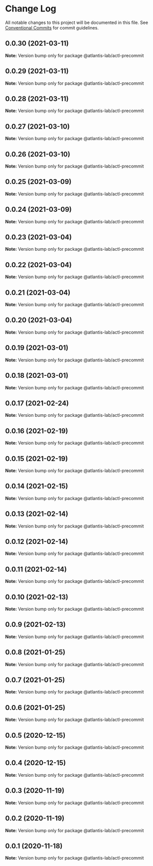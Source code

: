 # Change Log

All notable changes to this project will be documented in this file.
See [Conventional Commits](https://conventionalcommits.org) for commit guidelines.

## 0.0.30 (2021-03-11)

**Note:** Version bump only for package @atlantis-lab/actl-precommit





## 0.0.29 (2021-03-11)

**Note:** Version bump only for package @atlantis-lab/actl-precommit





## 0.0.28 (2021-03-11)

**Note:** Version bump only for package @atlantis-lab/actl-precommit





## 0.0.27 (2021-03-10)

**Note:** Version bump only for package @atlantis-lab/actl-precommit





## 0.0.26 (2021-03-10)

**Note:** Version bump only for package @atlantis-lab/actl-precommit





## 0.0.25 (2021-03-09)

**Note:** Version bump only for package @atlantis-lab/actl-precommit





## 0.0.24 (2021-03-09)

**Note:** Version bump only for package @atlantis-lab/actl-precommit





## 0.0.23 (2021-03-04)

**Note:** Version bump only for package @atlantis-lab/actl-precommit





## 0.0.22 (2021-03-04)

**Note:** Version bump only for package @atlantis-lab/actl-precommit





## 0.0.21 (2021-03-04)

**Note:** Version bump only for package @atlantis-lab/actl-precommit





## 0.0.20 (2021-03-04)

**Note:** Version bump only for package @atlantis-lab/actl-precommit





## 0.0.19 (2021-03-01)

**Note:** Version bump only for package @atlantis-lab/actl-precommit





## 0.0.18 (2021-03-01)

**Note:** Version bump only for package @atlantis-lab/actl-precommit





## 0.0.17 (2021-02-24)

**Note:** Version bump only for package @atlantis-lab/actl-precommit





## 0.0.16 (2021-02-19)

**Note:** Version bump only for package @atlantis-lab/actl-precommit





## 0.0.15 (2021-02-19)

**Note:** Version bump only for package @atlantis-lab/actl-precommit





## 0.0.14 (2021-02-15)

**Note:** Version bump only for package @atlantis-lab/actl-precommit





## 0.0.13 (2021-02-14)

**Note:** Version bump only for package @atlantis-lab/actl-precommit





## 0.0.12 (2021-02-14)

**Note:** Version bump only for package @atlantis-lab/actl-precommit





## 0.0.11 (2021-02-14)

**Note:** Version bump only for package @atlantis-lab/actl-precommit





## 0.0.10 (2021-02-13)

**Note:** Version bump only for package @atlantis-lab/actl-precommit





## 0.0.9 (2021-02-13)

**Note:** Version bump only for package @atlantis-lab/actl-precommit





## 0.0.8 (2021-01-25)

**Note:** Version bump only for package @atlantis-lab/actl-precommit





## 0.0.7 (2021-01-25)

**Note:** Version bump only for package @atlantis-lab/actl-precommit





## 0.0.6 (2021-01-25)

**Note:** Version bump only for package @atlantis-lab/actl-precommit





## 0.0.5 (2020-12-15)

**Note:** Version bump only for package @atlantis-lab/actl-precommit





## 0.0.4 (2020-12-15)

**Note:** Version bump only for package @atlantis-lab/actl-precommit





## 0.0.3 (2020-11-19)

**Note:** Version bump only for package @atlantis-lab/actl-precommit





## 0.0.2 (2020-11-19)

**Note:** Version bump only for package @atlantis-lab/actl-precommit





## 0.0.1 (2020-11-18)

**Note:** Version bump only for package @atlantis-lab/actl-precommit
